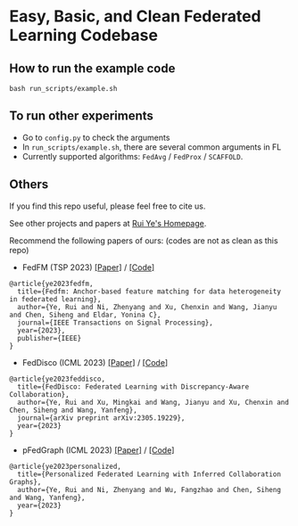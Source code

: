 # Easy, Basic, and Clean Federated Learning Codebase

## How to run the example code

```
bash run_scripts/example.sh
```

## To run other experiments

- Go to `config.py` to check the arguments
- In `run_scripts/example.sh`, there are several common arguments in FL
- Currently supported algorithms: `FedAvg` / `FedProx` / `SCAFFOLD`.

## Others

If you find this repo useful, please feel free to cite us.

See other projects and papers at [Rui Ye's Homepage](https://rui-ye.github.io/).

Recommend the following papers of ours: (codes are not as clean as this repo)

- FedFM (TSP 2023) [\[Paper\]](https://arxiv.org/abs/2210.07615) / [\[Code\]](https://github.com/rui-ye/FedFM)

```
@article{ye2023fedfm,
  title={Fedfm: Anchor-based feature matching for data heterogeneity in federated learning},
  author={Ye, Rui and Ni, Zhenyang and Xu, Chenxin and Wang, Jianyu and Chen, Siheng and Eldar, Yonina C},
  journal={IEEE Transactions on Signal Processing},
  year={2023},
  publisher={IEEE}
}
```

- FedDisco (ICML 2023) [\[Paper\]](https://arxiv.org/abs/2305.19229) / [\[Code\]](https://github.com/MediaBrain-SJTU/FedDisco)

```
@article{ye2023feddisco,
  title={FedDisco: Federated Learning with Discrepancy-Aware Collaboration},
  author={Ye, Rui and Xu, Mingkai and Wang, Jianyu and Xu, Chenxin and Chen, Siheng and Wang, Yanfeng},
  journal={arXiv preprint arXiv:2305.19229},
  year={2023}
}
```

- pFedGraph (ICML 2023) [\[Paper\]](https://openreview.net/forum?id=33fj5Ph3ot) / [\[Code\]](https://github.com/MediaBrain-SJTU/pFedGraph)

```
@article{ye2023personalized,
  title={Personalized Federated Learning with Inferred Collaboration Graphs},
  author={Ye, Rui and Ni, Zhenyang and Wu, Fangzhao and Chen, Siheng and Wang, Yanfeng},
  year={2023}
}
```